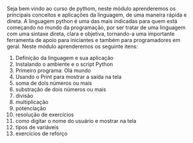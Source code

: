 
Seja bem vindo ao curso de pythom, neste módulo aprenderemos os principais conceitos e aplicações da linguagem, de uma maneira rápida e direta.
A linguagem python é uma das mais indicadas para quem está começando no mundo da programação, por ser tratar de uma linguagem com uma sintaxe direta,
clara e objetiva, tornando-a uma importante ferramenta de apoio para iniciantes e também para programadores em geral.
Neste módulo aprenderemos os seguinte itens:
1) Definição da linguagem e sua aplicação
2) Instalando o ambiente e o script Python
3) Primeiro programa: Olá mundo
4) Usando o Print para mostrar a saída na tela
5) soma de dois números ou mais
6) substração de dois números ou mais
7) divisão
8) multiplicação
9) potenciação
10) resolução de exercícios
11) como digitar o nome do usuário e mostrar na tela
12) tipos de variáveis
13) exercícios de reforço
